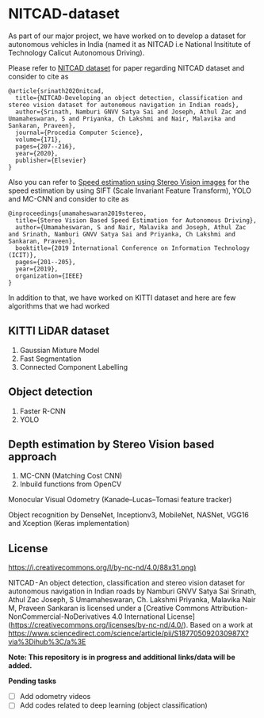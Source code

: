 # NITCAD-dataset

As part of our major project, we have worked on to develop a dataset for autonomous vehicles in India (named it as NITCAD i.e National Insititute of Technology Calicut Autonomous Driving). 

Please refer to [NITCAD dataset](https://doi.org/10.1016/j.procs.2020.04.022) for paper regarding NITCAD dataset and consider to cite as

    @article{srinath2020nitcad,
      title={NITCAD-Developing an object detection, classification and stereo vision dataset for autonomous navigation in Indian roads},
      author={Srinath, Namburi GNVV Satya Sai and Joseph, Athul Zac and Umamaheswaran, S and Priyanka, Ch Lakshmi and Nair, Malavika and Sankaran, Praveen},
      journal={Procedia Computer Science},
      volume={171},
      pages={207--216},
      year={2020},
      publisher={Elsevier}
    }

Also you can refer to [Speed estimation using Stereo Vision images](https://ieeexplore.ieee.org/abstract/document/9031876?casa_token=qeCiQNa9m50AAAAA:lOe4ogBfc866e3gPs2s6yesqeHqJ22WElxCQxdl_luLtbeTrgb_eluUFsmMrr8040A_S8U1Lof4y) for the speed estimation by using SIFT (Scale Invariant Feature Transform), YOLO and MC-CNN and consider to cite as

    @inproceedings{umamaheswaran2019stereo,
      title={Stereo Vision Based Speed Estimation for Autonomous Driving},
      author={Umamaheswaran, S and Nair, Malavika and Joseph, Athul Zac and Srinath, Namburi GNVV Satya Sai and Priyanka, Ch Lakshmi and Sankaran, Praveen},
      booktitle={2019 International Conference on Information Technology (ICIT)},
      pages={201--205},
      year={2019},
      organization={IEEE}
    }

In addition to that, we have worked on KITTI dataset and here are few algorithms that we had worked

## KITTI LiDAR dataset
1. Gaussian Mixture Model
2. Fast Segmentation
3. Connected Component Labelling

## Object detection 
1. Faster R-CNN
2. YOLO

## Depth estimation by Stereo Vision based approach
1. MC-CNN (Matching Cost CNN)
2. Inbuild functions from OpenCV

Monocular Visual Odometry (Kanade–Lucas–Tomasi feature tracker)

Object recognition by DenseNet, Inceptionv3, MobileNet, NASNet, VGG16 and Xception (Keras implementation)

## License
[https://i.creativecommons.org/l/by-nc-nd/4.0/88x31.png)](https://creativecommons.org/licenses/by-nc-nd/4.0/)

NITCAD - An object detection, classification and stereo vision dataset for autonomous navigation in Indian roads by Namburi GNVV Satya Sai Srinath, Athul Zac Joseph, S Umamaheswaran, Ch. Lakshmi Priyanka, Malavika Nair M, Praveen Sankaran is licensed under a [Creative Commons Attribution-NonCommercial-NoDerivatives 4.0 International License] (https://creativecommons.org/licenses/by-nc-nd/4.0/). Based on a work at https://www.sciencedirect.com/science/article/pii/S187705092030987X?via%3Dihub%3C/a%3E

**Note: This repository is in progress and additional links/data will be added.**

**Pending tasks**

- [ ] Add odometry videos
- [ ] Add codes related to deep learning (object classification)
